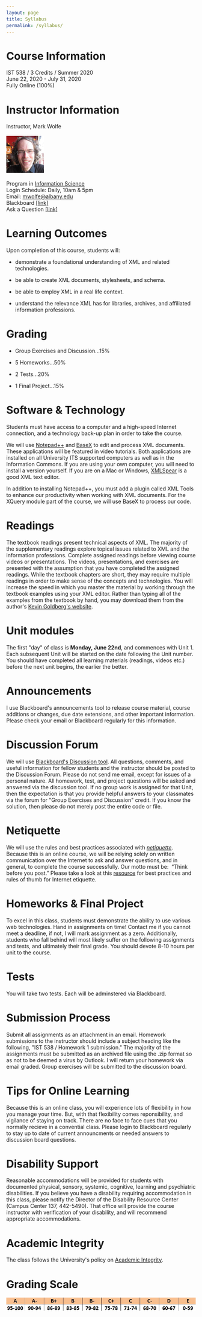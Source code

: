 ```yaml
---
layout: page
title: Syllabus
permalink: /syllabus/
---
```

# Course Information
IST 538 / 3 Credits / Summer 2020
<br/>June 22, 2020 - July 31, 2020
<br/>Fully Online (100%)

# Instructor Information
Instructor, Mark Wolfe
<br/>
<br/>![Instructor](/assets/instructor_wolfe.jpg)
<br/>
<br/>Program in <a href="https://www.albany.edu/cehc/programs/ms-information-science">Information Science</a>
<br/>Login Schedule: Daily, 10am &amp; 5pm
<br/>Email: <a href="mwolfe@albany.edu">mwolfe@albany.edu</a>
<br/>Blackboard <a href="https://blackboard.albany.edu/">[link]</a>
<br/>Ask a Question <a href="https://tinyurl.com/ybuckcku">[link]</a>

# Learning Outcomes
Upon completion of this course, students will: 

- demonstrate a foundational understanding of XML and related technologies.

- be able to create XML documents, stylesheets, and schema.

- be able to employ XML in a real life context.

- understand the relevance XML has for libraries, archives, and affiliated information professions.

# Grading

- Group Exercises and Discussion...15%

- 5 Homeworks...50%

- 2 Tests...20%

- 1 Final Project...15%

# Software & Technology

Students must have access to a computer and a high-speed Internet connection, and a technology back-up plan in order to take the course. 

We will use [Notepad++](https://notepad-plus-plus.org/downloads/) and [BaseX](http://basex.org/) to edit and process XML documents. These applications will be featured in video tutorials. Both applications are installed on all University ITS supported computers as well as in the Information Commons. If you are using your own computer, you will need to install a version yourself. If you are on a Mac or Windows, [XMLSpear](http://www.donkeydevelopment.com/) is a good XML text editor. 

In addition to installing Notepad++, you must add a plugin called XML Tools to enhance our productivity when working with XML documents. For the XQuery module part of the course, we will use BaseX to process our code. 

# Readings

The textbook readings present technical aspects of XML. The majority of the supplementary readings explore topical issues related to XML and the information professions. Complete assigned readings before viewing course videos or presentations. The videos, presentations, and exercises are presented with the assumption that you have completed the assigned readings. While the textbook chapters are short, they may require multiple readings in order to make sense of the concepts and technologies. You will increase the speed in which you master the material by working through the textbook examples using your XML editor. Rather than typing all of the examples from the textbook by hand, you may download them from the author's [Kevin Goldberg's website](http://www.kehogo.com/examples).

# Unit modules 

The first "day" of class is **Monday, June 22nd**, and commences with Unit 1. Each subsequent Unit will be started on the date following the Unit number. You should have completed all learning materials (readings, videos etc.) before the next unit begins, the earlier the better. 

# Announcements

I use Blackboard's announcements tool to release course material, course additions or changes, due date extensions, and other important information. Please check your email or Blackboard regularly for this information. 

# Discussion Forum

We will use [Blackboard's Discussion tool](https://blackboard.albany.edu/webapps/blackboard/execute/announcement?method=search&context=course&course_id=_124658_1&handle=cp_announcements&mode=cpview). All questions, comments, and useful information for fellow students and the instructor should be posted to the Discussion Forum. Please do not send me email, except for issues of a personal nature. All homework, test, and project questions will be asked and answered via the discussion tool. If no group work is assigned for that Unit, then the expectation is that you provide helpful answers to your classmates via the forum for "Group Exercises and Discussion" credit. If you know the solution, then please do not merely post the entire code or file. 

# Netiquette

We will use the rules and best practices associated with [*netiquette*](http://dictionary.reference.com/browse/netiquette). Because this is an online course, we will be relying solely on written communication over the Internet to ask and answer questions, and in general, to complete the course successfully. Our motto must be:  “Think before you post.” Please take a look at this [resource](http://learning.colostate.edu/guides/guide.cfm?guideid=4) for best practices and rules of thumb for Internet etiquette. 

# Homeworks & Final Project

To excel in this class, students must demonstrate the ability to use various web technologies. Hand in assignments on time! Contact me if you cannot meet a deadline, if not, I will mark assignment as a zero. Additionally, students who fall behind will most likely suffer on the following assignments and tests, and ultimately their final grade. You should devote 8-10 hours per unit to the course.

# Tests

You will take two tests. Each will be adminstered via Blackboard.

# Submission Process

Submit all assignments as an attachment in an email. Homework submissions to the instructor should include a subject heading like the following, "IST 538 / Homework 1 submission." The majority of the assignments must be submitted as an archived file using the .zip format so as not to be deemed a virus by Outlook. I will return your homework via email graded. Group exercises will be submitted to the discussion board.

# Tips for Online Learning

Because this is an online class, you will experience lots of flexibility in how you manage your time. But, with that flexibility comes reponsibility, and vigilance of staying on track. There are no face to face cues that you normally recieve in a convential class. Please login to Blackboard regularly to stay up to date of current announcments or needed answers to discussion board questions. 

# Disability Support

Reasonable accommodations will be provided for students with documented physical, sensory, systemic, cognitive, learning and psychiatric disabilities. If you believe you have a disability requiring accommodation in this class, please notify the Director of the Disability Resource Center (Campus Center 137, 442-5490). That office will provide the course instructor with verification of your disability, and will recommend appropriate accommodations.

# Academic Integrity

The class follows the University's policy on [Academic Integrity](http://www.albany.edu/studentconduct/standards_of_academic_integrity.php).

# Grading Scale
![](/assets/grade_scale.jpg)